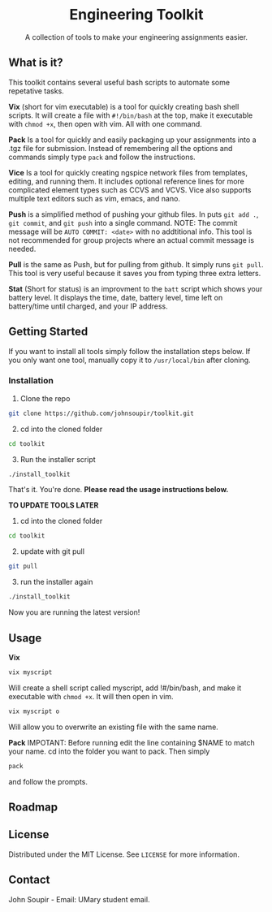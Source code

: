 <!-- PROJECT LOGO -->
<br />
<p align="center">

  <h1 align="center">Engineering Toolkit</h1>

  <p align="center">
    A collection of tools to make your engineering assignments easier.
    <br />
  </p>
</p>

<!-- ABOUT THE PROJECT -->
## What is it?

This toolkit contains several useful bash scripts to automate some repetative tasks. 


**Vix**
(short for vim executable) is a tool for quickly creating bash shell scripts. 
It will create a file with `#!/bin/bash` at the top, make it executable with `chmod +x`, then open with vim. All with one command.

**Pack** 
Is a tool for quickly and easily packaging up your assignments into a .tgz file for submission. 
Instead of remembering all the options and commands simply type `pack` and follow the instructions.

**Vice**
Is a tool for quickly creating ngspice network files from templates, editing, and running them.
It includes optional reference lines for more complicated element types such as CCVS and VCVS.
Vice also supports multiple text editors such as vim, emacs, and nano. 



**Push** 
is a simplified method of pushing your github files. 
In puts `git add .`, `git commit`, and `git push` into a single command.
NOTE: The commit message will be `AUTO COMMIT: <date>` with no addtitional info. 
This tool is not recommended for group projects where an actual commit message is needed.

**Pull**
is the same as Push, but for pulling from github. 
It simply runs `git pull`. 
This tool is very useful because it saves you from typing three extra letters. 

**Stat**
(Short for status) is an improvment to the `batt` script which shows your battery level. 
It displays the time, date, battery level, time left on battery/time until charged, and your IP address. 


<!-- GETTING STARTED -->
## Getting Started

If you want to install all tools simply follow the installation steps below. 
If you only want one tool, manually copy it to `/usr/local/bin` after cloning.

### Installation

1. Clone the repo
```sh
git clone https://github.com/johnsoupir/toolkit.git
```
2. cd into the cloned folder
```sh
cd toolkit
```
3. Run the installer script
```sh
./install_toolkit
```
That's it. You're done.
**Please read the usage instructions below.** 


**TO UPDATE TOOLS LATER**
1. cd into the cloned folder
```sh
cd toolkit
```
2. update with git pull
```sh
git pull
```
3. run the installer again
```sh
./install_toolkit
```
Now you are running the latest version!

<!-- USAGE EXAMPLES -->
## Usage

**Vix**
```sh
vix myscript
```
Will create a shell script called myscript, add !#/bin/bash, and make it executable with `chmod +x`. It will then open in vim.

```sh
vix myscript o
```
Will allow you to overwrite an existing file with the same name.


**Pack**
IMPOTANT: Before running edit the line containing $NAME to match your name.
cd into the folder you want to pack.
Then simply 
```sh
pack
``` 
and follow the prompts.




<!-- ROADMAP -->
## Roadmap

<!-- LICENSE -->
## License

Distributed under the MIT License. See `LICENSE` for more information.



<!-- CONTACT -->
## Contact

John Soupir - Email: UMary student email.


